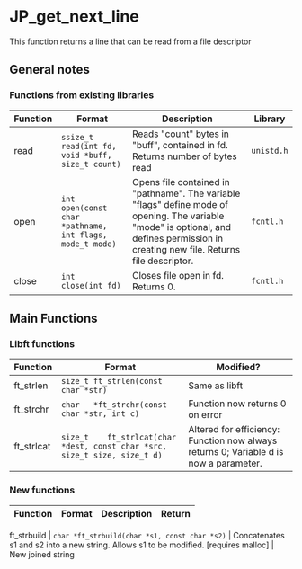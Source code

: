 # JP_get_next_line
This function returns a line that can be read from a file descriptor

## General notes

### Functions from existing libraries

Function | Format | Description | Library
--- | --- | --- | ---
read | `ssize_t	read(int fd, void *buff, size_t count)` | Reads "count" bytes in "buff", contained in fd. Returns number of bytes read | `unistd.h`
open | `int	open(const char *pathname, int flags, mode_t mode)` | Opens file contained in "pathname". The variable "flags" define mode of opening. The variable "mode" is optional, and defines permission in creating new file. Returns file descriptor. | `fcntl.h`
close | `int	close(int fd)` | Closes file open in fd. Returns 0. | `fcntl.h`

## Main Functions

### Libft functions

Function | Format | Modified?
--- | --- | ---
ft_strlen | `size_t	ft_strlen(const char *str)` | Same as libft
ft_strchr | `char	*ft_strchr(const char *str, int c)` | Function now returns 0 on error
ft_strlcat | `size_t	ft_strlcat(char *dest, const char *src, size_t size, size_t d)` | Altered for efficiency: Function now always returns 0; Variable d is now a parameter.

### New functions

Function | Format | Description | Return
--- | --- | --- | ---

ft_strbuild | `char	*ft_strbuild(char *s1, const char *s2)` | Concatenates s1 and s2 into a new string. Allows s1 to be modified. [requires malloc] | New joined string
